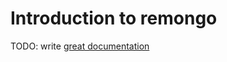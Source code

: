 # Introduction to remongo

TODO: write [great documentation](http://jacobian.org/writing/what-to-write/)
